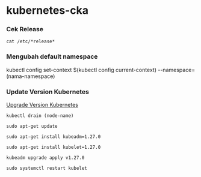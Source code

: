 # kubernetes-cka

### Cek Release
```
cat /etc/*release*
```


### Mengubah default namespace
kubectl config set-context $(kubectl config current-context) --namespace=(nama-namespace)


### Update Version Kubernetes

[Upgrade Version Kubernetes](https://kubernetes.io/docs/tasks/administer-cluster/kubeadm/kubeadm-upgrade/)

```
kubectl drain (node-name)

sudo apt-get update

sudo apt-get install kubeadm=1.27.0

sudo apt-get install kubelet=1.27.0

kubeadm upgrade apply v1.27.0

sudo systemctl restart kubelet
```
